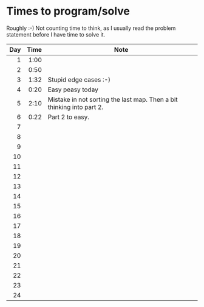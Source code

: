# Times to program/solve

Roughly :-) Not counting time to think, as I usually read the problem statement before I have time to solve it.

| Day  	 | Time  	 | Note 	                                                                 |
|---------:	|--------:|------------------------------------------------------------------------|
|   1  	 | 1:00  	 | 	                                                                      |
|   2  	 | 0:50  	 | 	                                                                      |
|   3  	 | 1:32  	 | Stupid edge cases :-) 	                                                |
|   4  	 | 0:20  	 | Easy peasy today	                                                      |
|   5  	 | 2:10  	 | 	Mistake in not sorting the last map. Then a bit thinking into part 2. |
|   6  	 | 0:22  	 | 	Part 2 to easy.                                                       |
|   7  	 |       	 | 	                                                                      |
|   8  	 |       	 | 	                                                                      |
|   9  	 |       	 | 	                                                                      |
|  10  	 |       	 | 	                                                                      |
|  11  	 |       	 | 	                                                                      |
|  12  	 |       	 | 	                                                                      |
|  13  	 |       	 | 	                                                                      |
|  14  	 |       	 | 	                                                                      |
|  15  	 |       	 | 	                                                                      |
|  16  	 |       	 | 	                                                                      |
|  17  	 |       	 | 	                                                                      |
|  18  	 |       	 | 	                                                                      |
|  19  	 |       	 | 	                                                                      |
|  20  	 |       	 | 	                                                                      |
|  21  	 |       	 | 	                                                                      |
|  22  	 |       	 | 	                                                                      |
|  23  	 |       	 | 	                                                                      |
|  24  	 |       	 | 	                                                                      |




